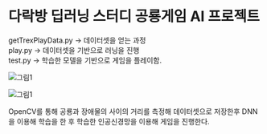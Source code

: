 <h1>다락방 딥러닝 스터디 공룡게임 AI 프로젝트</h1>
getTrexPlayData.py -> 데이터셋을 얻는 과정
<br>
play.py -> 데이터셋을 기반으로 러닝을 진행
<br>
test.py -> 학습한 모델을 기반으로 게임을 플레이함.

![그림1](https://user-images.githubusercontent.com/45382126/82474626-47818100-9b06-11ea-873a-abf807d35d31.png)

![그림1](https://user-images.githubusercontent.com/45382126/82474962-ba8af780-9b06-11ea-9183-87b891148368.png)

OpenCV를 통해 공룡과 장애물의 사이의 거리를 측정해 데이터셋으로 저장한후 DNN을 이용해 학습을 한 후 학습한 인공신경망을 이용해 게임을 진행한다.
